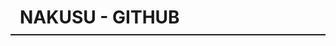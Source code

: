 <h1 style="text-transform: uppercase; margin-left: auto; margin-right: auto; border-bottom: solid 2px; padding-bottom: 10px; padding-right: 15px; padding-left: 15px">Nakusu - Github</h1>

